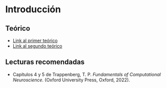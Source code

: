 # Introducción

## Teórico

- [Link al primer teórico](https://raw.githubusercontent.com/MaestriaCienciasCognitivas/ncc/main/book/static/slides/S2-modelos-neuronas.pdf)
- [Link al segundo teórico](https://raw.githubusercontent.com/MaestriaCienciasCognitivas/ncc/main/book/static/slides/S3-modelos-neuronas.pdf)

## Lecturas recomendadas

- Capítulos 4 y 5 de Trappenberg, T. P. _Fundamentals of Computational Neuroscience_. (Oxford University Press, Oxford, 2022).